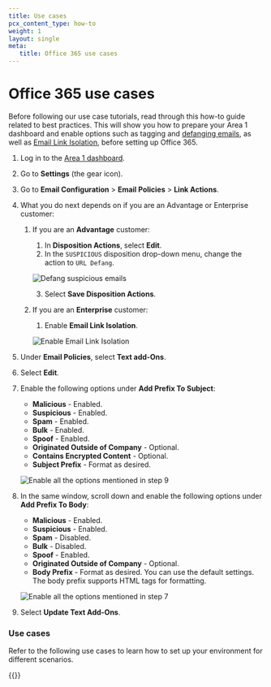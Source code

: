 ```yaml
---
title: Use cases
pcx_content_type: how-to
weight: 1
layout: single
meta:
   title: Office 365 use cases
---
```


# Office 365 use cases

Before following our use case tutorials, read through this how-to guide related to best practices. This will show you how to prepare your Area 1 dashboard and enable options such as tagging and [defanging emails](/email-security/email-configuration/email-policies/link-actions/), as well as [Email Link Isolation](/email-security/email-configuration/email-policies/link-actions/#email-link-isolation), before setting up Office 365.

1. Log in to the [Area 1 dashboard](https://horizon.area1security.com/).

2. Go to **Settings** (the gear icon).

3. Go to **Email Configuration** > **Email Policies** > **Link Actions**.

4. What you do next depends on if you are an Advantage or Enterprise customer:
    1. If you are an **Advantage** customer:
        1. In **Disposition Actions**, select **Edit**.
        2. In the `SUSPICIOUS` disposition drop-down menu, change the action to `URL Defang`.

        <div class="large-img">

        ![Defang suspicious emails](/email-security/static/flexible-partial-images/o365-area1-mx/defang-suspicious.png)

        </div>

        3. Select **Save Disposition Actions**.

    1. If you are an **Enterprise** customer:
        1. Enable **Email Link Isolation**.

        <div class="large-img">

        ![Enable Email Link Isolation](/email-security/static/flexible-partial-images/o365-area1-mx/step4-enterprise-advantage-customer.png)

        </div>

6. Under **Email Policies**, select **Text add-Ons**.

7. Select **Edit**.

8. Enable the following options under **Add Prefix To Subject**:
    - **Malicious** - Enabled.
    - **Suspicious** - Enabled.
    - **Spam** - Enabled.
    - **Bulk** - Enabled.
    - **Spoof** - Enabled.
    - **Originated Outside of Company** - Optional.
    - **Contains Encrypted Content** - Optional.
    - **Subject Prefix** - Format as desired.

    <div class="large-img">

    ![Enable all the options mentioned in step 9](/images/email-security/deployment/inline-setup/o365-area1-mx/prefix-subject.png)

    </div>

9. In the same window, scroll down and enable the following options under **Add Prefix To Body**:
    - **Malicious** - Enabled.
    - **Suspicious** - Enabled.
    - **Spam** - Disabled.
    - **Bulk** - Disabled.
    - **Spoof** - Enabled.
    - **Originated Outside of Company** - Optional.
    - **Body Prefix** - Format as desired. You can use the default settings. The body prefix supports HTML tags for formatting.

    <div class="large-img">

    ![Enable all the options mentioned in step 7](/images/email-security/deployment/inline-setup/o365-area1-mx/prefix-subject-enterprise.png)

    </div>

10. Select **Update Text Add-Ons**.

### Use cases

Refer to the following use cases to learn how to set up your environment for different scenarios.

{{<directory-listing>}}